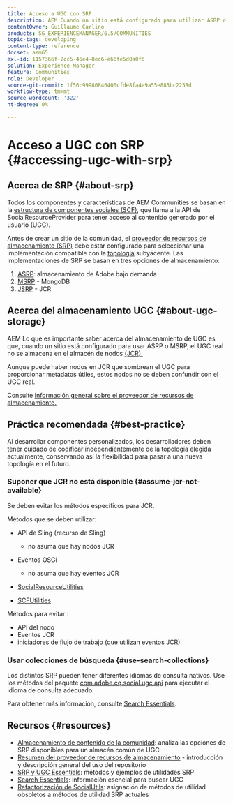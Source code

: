 ```yaml
---
title: Acceso a UGC con SRP
description: AEM Cuando un sitio está configurado para utilizar ASRP o MSRP, el UGC real no se almacena en el almacén de nodos (JCR) de la base de datos de administración de nodos (CGU) de la red de distribución de datos (CGU) de la base de datos de usuario (CGU) de la base de datos de usuario (CGU) de la base de datos de datos de usuario (CGU) de la base de datos de usuario (CGU) de la base de datos de usuario (JCR) de la base de datos
contentOwner: Guillaume Carlino
products: SG_EXPERIENCEMANAGER/6.5/COMMUNITIES
topic-tags: developing
content-type: reference
docset: aem65
exl-id: 1157366f-2cc5-46e4-8ec6-e66fe5d0a0f6
solution: Experience Manager
feature: Communities
role: Developer
source-git-commit: 1f56c99980846400cfde8fa4e9a55e885bc2258d
workflow-type: tm+mt
source-wordcount: '322'
ht-degree: 0%

---
```


# Acceso a UGC con SRP {#accessing-ugc-with-srp}

## Acerca de SRP {#about-srp}

Todos los componentes y características de AEM Communities se basan en la [estructura de componentes sociales (SCF)](/help/communities/scf.md), que llama a la API de SocialResourceProvider para tener acceso al contenido generado por el usuario (UGC).

Antes de crear un sitio de la comunidad, el [proveedor de recursos de almacenamiento (SRP)](/help/communities/working-with-srp.md) debe estar configurado para seleccionar una implementación compatible con la [topología](/help/communities/topologies.md) subyacente. Las implementaciones de SRP se basan en tres opciones de almacenamiento:

1. [ASRP](/help/communities/asrp.md): almacenamiento de Adobe bajo demanda
1. [MSRP](/help/communities/msrp.md) - MongoDB
1. [JSRP](/help/communities/jsrp.md) - JCR

## Acerca del almacenamiento UGC {#about-ugc-storage}

AEM Lo que es importante saber acerca del almacenamiento de UGC es que, cuando un sitio está configurado para usar ASRP o MSRP, el UGC real no se almacena en el almacén de nodos [(JCR).](/help/sites-deploying/data-store-config.md)

Aunque puede haber nodos en JCR que sombrean el UGC para proporcionar metadatos útiles, estos nodos no se deben confundir con el UGC real.

Consulte [Información general sobre el proveedor de recursos de almacenamiento.](/help/communities/srp.md)

## Práctica recomendada {#best-practice}

Al desarrollar componentes personalizados, los desarrolladores deben tener cuidado de codificar independientemente de la topología elegida actualmente, conservando así la flexibilidad para pasar a una nueva topología en el futuro.

### Suponer que JCR no está disponible {#assume-jcr-not-available}

Se deben evitar los métodos específicos para JCR.

Métodos que se deben utilizar:

* API de Sling (recurso de Sling)

   * no asuma que hay nodos JCR

* Eventos OSGi

   * no asuma que hay eventos JCR

* [SocialResourceUtilities](/help/communities/socialutils.md#socialresourceutilities-package)
* [SCFUtilities](/help/communities/socialutils.md#scfutilities-package)

Métodos para evitar :

* API del nodo
* Eventos JCR
* iniciadores de flujo de trabajo (que utilizan eventos JCR)

### Usar colecciones de búsqueda {#use-search-collections}

Los distintos SRP pueden tener diferentes idiomas de consulta nativos. Use los métodos del paquete [com.adobe.cq.social.ugc.api](https://helpx.adobe.com/experience-manager/6-5/sites/developing/using/reference-materials/javadoc/com/adobe/cq/social/ugc/api/package-summary.html) para ejecutar el idioma de consulta adecuado.

Para obtener más información, consulte [Search Essentials](/help/communities/search-implementation.md).

## Recursos {#resources}

* [Almacenamiento de contenido de la comunidad](/help/communities/working-with-srp.md): analiza las opciones de SRP disponibles para un almacén común de UGC
* [Resumen del proveedor de recursos de almacenamiento](/help/communities/srp.md) - introducción y descripción general del uso del repositorio
* [SRP y UGC Essentials](/help/communities/srp-and-ugc.md): métodos y ejemplos de utilidades SRP
* [Search Essentials](/help/communities/search-implementation.md): información esencial para buscar UGC
* [Refactorización de SocialUtils](/help/communities/socialutils.md): asignación de métodos de utilidad obsoletos a métodos de utilidad SRP actuales
